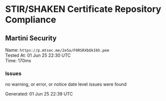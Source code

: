 # STIR/SHAKEN Certificate Repository Compliance

## Martini Security

Name: `https://p.mtsec.me/2e5a/F0RSRXbOkI6h.pem`\
Tested At: 01 Jun 25 22:30 UTC\
Time: 170ms

### Issues

no warning, or error, or notice date level issues were found

Generated: 01 Jun 25 22:39 UTC